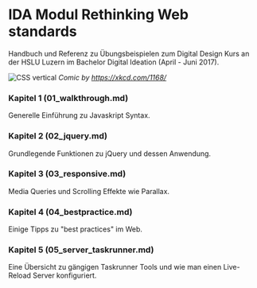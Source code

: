 # IDA Modul Rethinking Web standards

Handbuch und Referenz zu Übungsbeispielen zum Digital Design Kurs an der HSLU Luzern im Bachelor Digital Ideation (April - Juni 2017).

![CSS vertical](http://i.imgur.com/ajiIIq3.png)
*Comic by https://xkcd.com/1168/*

### Kapitel 1 (01_walkthrough.md)

Generelle Einführung zu Javaskript Syntax.

### Kapitel 2 (02_jquery.md)

Grundlegende Funktionen zu jQuery und dessen Anwendung.

### Kapitel 3 (03_responsive.md)

Media Queries und Scrolling Effekte wie Parallax.

### Kapitel 4 (04_bestpractice.md)

Einige Tipps zu "best practices" im Web.

### Kapitel 5 (05_server_taskrunner.md)

Eine Übersicht zu gängigen Taskrunner Tools und wie man einen Live-Reload Server konfiguriert.
